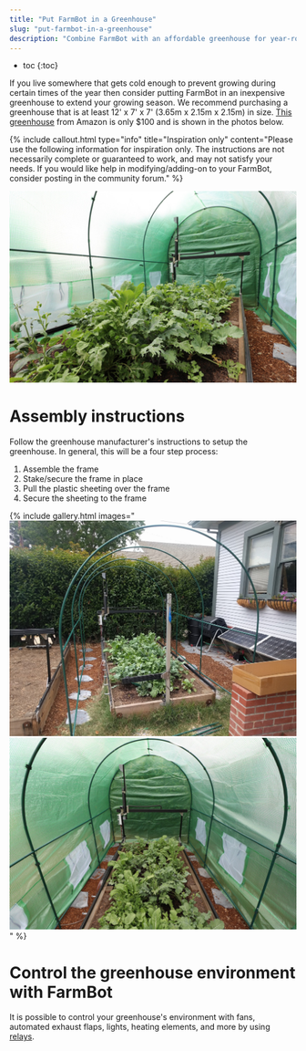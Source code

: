```yaml
---
title: "Put FarmBot in a Greenhouse"
slug: "put-farmbot-in-a-greenhouse"
description: "Combine FarmBot with an affordable greenhouse for year-round food production"
---
```


* toc
{:toc}

If you live somewhere that gets cold enough to prevent growing during certain times of the year then consider putting FarmBot in an inexpensive greenhouse to extend your growing season. We recommend purchasing a greenhouse that is at least 12' x 7' x 7' (3.65m x 2.15m x 2.15m) in size. [This greenhouse](https://smile.amazon.com/gp/product/B0098R8GES) from Amazon is only $100 and is shown in the photos below.

{%
include callout.html
type="info"
title="Inspiration only"
content="Please use the following information for inspiration only. The instructions are not necessarily complete or guaranteed to work, and may not satisfy your needs. If you would like help in modifying/adding-on to your FarmBot, consider posting in the community forum."
%}



![farmbot in greenhouse](_images/farmbot_in_greenhouse.jpg)



# Assembly instructions

Follow the greenhouse manufacturer's instructions to setup the greenhouse. In general, this will be a four step process:
1. Assemble the frame
2. Stake/secure the frame in place
3. Pull the plastic sheeting over the frame
4. Secure the sheeting to the frame

{% include gallery.html images="
![greenhouse structure](_images/greenhouse_structure.jpg)
![greenhouse structure and covering](_images/greenhouse_structure_and_covering.jpg)
" %}

# Control the greenhouse environment with FarmBot

It is possible to control your greenhouse's environment with fans, automated exhaust flaps, lights, heating elements, and more by using [relays](control-relays.md).
